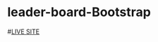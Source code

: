 # leader-board-Bootstrap
#[LIVE SITE](https://rakibulislam16.github.io/leader-board-Bootstrap/index.html)
